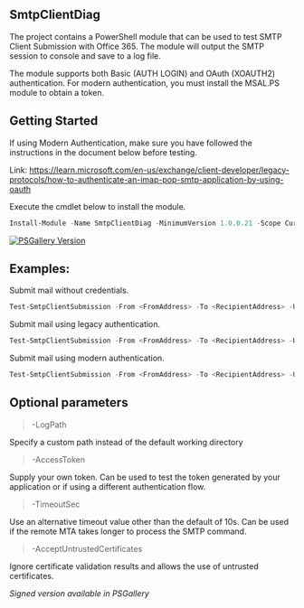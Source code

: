 ## SmtpClientDiag
The project contains a PowerShell module that can be used to test SMTP Client Submission with Office 365. The module will output the SMTP session to console and save to a log file.

The module supports both Basic (AUTH LOGIN) and OAuth (XOAUTH2) authentication. For modern authentication, you must install the MSAL.PS module to obtain a token.

## Getting Started
If using Modern Authentication, make sure you have followed the instructions in the document below before testing.

Link: https://learn.microsoft.com/en-us/exchange/client-developer/legacy-protocols/how-to-authenticate-an-imap-pop-smtp-application-by-using-oauth

Execute the cmdlet below to install the module.
```PowerShell
Install-Module -Name SmtpClientDiag -MinimumVersion 1.0.0.21 -Scope CurrentUser
```
[![PSGallery Version](https://img.shields.io/powershellgallery/v/SmtpClientDiag.svg?style=flat&logo=powershell&label=PSGallery%20Version)](https://www.powershellgallery.com/packages/SmtpClientDiag)
## Examples: 

Submit mail without credentials.
```PowerShell
Test-SmtpClientSubmission -From <FromAddress> -To <RecipientAddress> -UseSsl -SmtpServer smtp.contoso.com -Port 25 -Force
```

Submit mail using legacy authentication.
```PowerShell
Test-SmtpClientSubmission -From <FromAddress> -To <RecipientAddress> -UseSsl -SmtpServer smtp.contoso.com -Port 587 -Credential <PSCredential>
```

Submit mail using modern authentication.

```PowerShell
Test-SmtpClientSubmission -From <FromAddress> -To <RecipientAddress> -UseSsl -SmtpServer smtp.contoso.com -Port 587 -UserName <MailboxSmtp> -ClientId 9954180a-16f4-4683-aaaaaaaaaaaa -TenantId 1da8c747-60dd-4404-8418-aaaaaaaaaaaa
```

## Optional parameters

> -LogPath

Specify a custom path instead of the default working directory

> -AccessToken

Supply your own token. Can be used to test the token generated by your application or if using a different authentication flow. 

> -TimeoutSec

Use an alternative timeout value other than the default of 10s. Can be used if the remote MTA takes longer to process the SMTP command.

> -AcceptUntrustedCertificates

Ignore certificate validation results and allows the use of untrusted certificates.

_Signed version available in PSGallery_